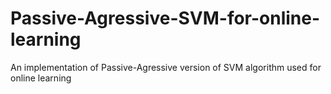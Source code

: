 # Passive-Agressive-SVM-for-online-learning
An implementation of Passive-Agressive version of SVM algorithm used for online learning 
